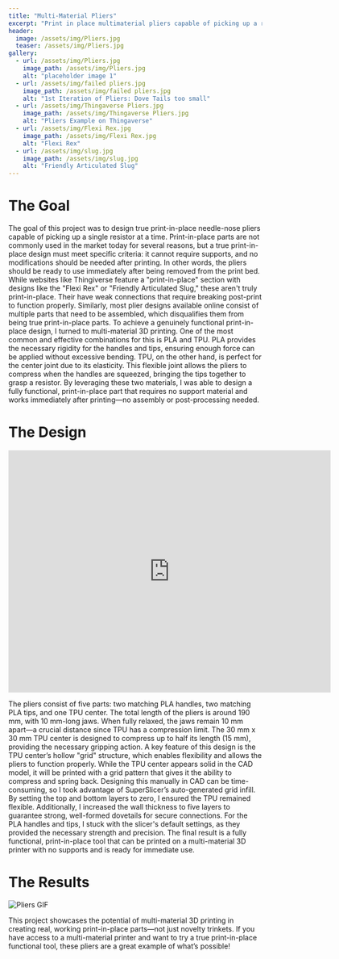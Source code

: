 ```yaml
---
title: "Multi-Material Pliers"
excerpt: "Print in place multimaterial pliers capable of picking up a resistor"
header:
  image: /assets/img/Pliers.jpg
  teaser: /assets/img/Pliers.jpg
gallery:
  - url: /assets/img/Pliers.jpg
    image_path: /assets/img/Pliers.jpg
    alt: "placeholder image 1"
  - url: /assets/img/failed pliers.jpg
    image_path: /assets/img/failed pliers.jpg
    alt: "1st Iteration of Pliers: Dove Tails too small"
  - url: /assets/img/Thingaverse Pliers.jpg
    image_path: /assets/img/Thingaverse Pliers.jpg
    alt: "Pliers Example on Thingaverse"
  - url: /assets/img/Flexi Rex.jpg
    image_path: /assets/img/Flexi Rex.jpg
    alt: "Flexi Rex"
  - url: /assets/img/slug.jpg
    image_path: /assets/img/slug.jpg
    alt: "Friendly Articulated Slug"
---
```

# The Goal 
The goal of this project was to design true print-in-place needle-nose pliers capable of picking up a single resistor at a time. Print-in-place parts are not commonly used in the market today for several reasons, but a true print-in-place design must meet specific criteria: it cannot require supports, and no modifications should be needed after printing. In other words, the pliers should be ready to use immediately after being removed from the print bed.
While websites like Thingiverse feature a "print-in-place" section with designs like the "Flexi Rex" or "Friendly Articulated Slug," these aren't truly print-in-place. Their have weak connections that require breaking post-print to function properly. Similarly, most plier designs available online consist of multiple parts that need to be assembled, which disqualifies them from being true print-in-place parts.
To achieve a genuinely functional print-in-place design, I turned to multi-material 3D printing. One of the most common and effective combinations for this is PLA and TPU. PLA provides the necessary rigidity for the handles and tips, ensuring enough force can be applied without excessive bending. TPU, on the other hand, is perfect for the center joint due to its elasticity. This flexible joint allows the pliers to compress when the handles are squeezed, bringing the tips together to grasp a resistor. By leveraging these two materials, I was able to design a fully functional, print-in-place part that requires no support material and works immediately after printing—no assembly or post-processing needed.

# The Design 
<iframe src="https://vanderbilt643.autodesk360.com/shares/public/SH286ddQT78850c0d8a41e340cb8bc464afd?mode=embed" width="640" height="480" allowfullscreen="true" webkitallowfullscreen="true" mozallowfullscreen="true"  frameborder="0"></iframe>

The pliers consist of five parts: two matching PLA handles, two matching PLA tips, and one TPU center. The total length of the pliers is around 190 mm, with 10 mm-long jaws. When fully relaxed, the jaws remain 10 mm apart—a crucial distance since TPU has a compression limit. The 30 mm x 30 mm TPU center is designed to compress up to half its length (15 mm), providing the necessary gripping action.
A key feature of this design is the TPU center’s hollow "grid" structure, which enables flexibility and allows the pliers to function properly. While the TPU center appears solid in the CAD model, it will be printed with a grid pattern that gives it the ability to compress and spring back. Designing this manually in CAD can be time-consuming, so I took advantage of SuperSlicer’s auto-generated grid infill. By setting the top and bottom layers to zero, I ensured the TPU remained flexible. Additionally, I increased the wall thickness to five layers to guarantee strong, well-formed dovetails for secure connections.
For the PLA handles and tips, I stuck with the slicer's default settings, as they provided the necessary strength and precision. The final result is a fully functional, print-in-place tool that can be printed on a multi-material 3D printer with no supports and is ready for immediate use.

# The Results 
![Pliers GIF](/assets/img/download.gif)

This project showcases the potential of multi-material 3D printing in creating real, working print-in-place parts—not just novelty trinkets. If you have access to a multi-material printer and want to try a true print-in-place functional tool, these pliers are a great example of what’s possible!
